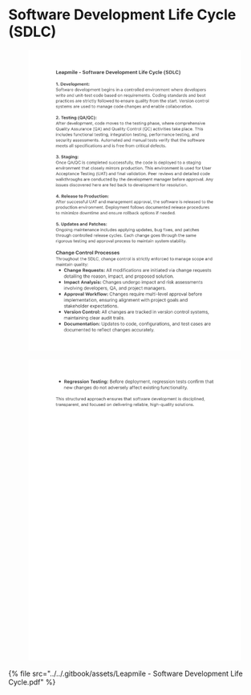 # Software Development Life Cycle (SDLC)

<figure><img src="../../.gitbook/assets/Leapmile - Software Development Life Cycle_page-0001.jpg" alt="" width="563"><figcaption></figcaption></figure>

<figure><img src="../../.gitbook/assets/Leapmile - Software Development Life Cycle_page-0002.jpg" alt="" width="563"><figcaption></figcaption></figure>

{% file src="../../.gitbook/assets/Leapmile - Software Development Life Cycle.pdf" %}
